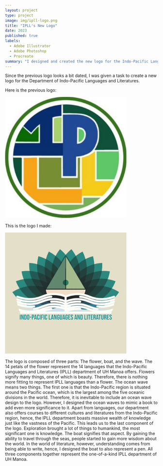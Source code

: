 ```yaml
---
layout: project
type: project
image: img/ipll-logo.png
title: "IPLL's New Logo"
date: 2023
published: true
labels:
  - Adobe Illustrator
  - Adobe Photoshop
  - Procreate
summary: "I designed and created the new logo for the Indo-Pacific Languages and Literatures Department at UH Manoa."
---
```


Since the previous logo looks a bit dated, I was given a task to create a new logo for the Department of Indo-Pacific Languages and Literatures. 

Here is the previous logo:

<img class = "img-fluid" width = "400" src = "../img/project-photos/old-ipll-logo.jpeg" alt = "The Old IPLL Logo">

This is the logo I made:

<img class = "img-fluid" width = "400" src = "../img/project-photos/ipll-logo.png" alt = "New IPLL Logo">

The logo is composed of three parts: The flower, boat, and the wave. The 14 petals of the flower represent the 14 languages that the Indo-Pacific Languages and Literatures (IPLL) department of UH Manoa offers. Flowers signify many things, one of which is beauty. Therefore, there is nothing more fitting to represent IPLL languages than a flower. The ocean wave means two things. The first one is that the Indo-Pacific region is situated around the Pacific ocean, which is the largest among the five oceanic divisions in the world. Therefore, it is inevitable to include an ocean wave design to the logo. However, I designed the ocean waves to mimic a book to add even more significance to it. Apart from languages, our department also offers courses to different cultures and literatures from the Indo-Pacific region, hence, the IPLL department boasts massive wealth of knowledge just like the vastness of the Pacific. This leads us to the last component of the logo. Exploration brought a lot of things to humankind, the most significant one is knowledge. The boat signifies that aspect. By gaining the ability to travel through the seas, people started to gain more wisdom about the world. In the world of literature, however, understanding comes from being able to write, hence, I designed the boat to also represent a pen. All three components together represent the one-of-a-kind IPLL department of UH Manoa.


<!--You can learn more at the [UH Micromouse News Announcement](https://manoa.hawaii.edu/news/article.php?aId=2857). -->
